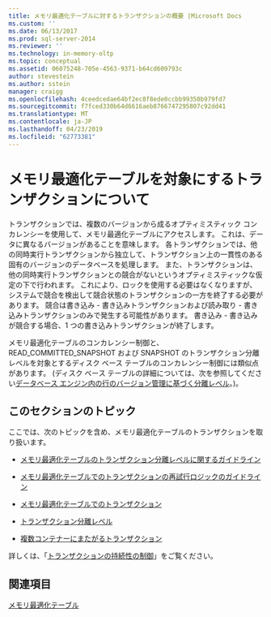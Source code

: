 ```yaml
---
title: メモリ最適化テーブルに対するトランザクションの概要 |Microsoft Docs
ms.custom: ''
ms.date: 06/13/2017
ms.prod: sql-server-2014
ms.reviewer: ''
ms.technology: in-memory-oltp
ms.topic: conceptual
ms.assetid: 06075248-705e-4563-9371-b64cd609793c
author: stevestein
ms.author: sstein
manager: craigg
ms.openlocfilehash: 4ceedcedae64bf2ec8f8ede0ccbb99350b979fd7
ms.sourcegitcommit: f7fced330b64d6616aeb8766747295807c92dd41
ms.translationtype: MT
ms.contentlocale: ja-JP
ms.lasthandoff: 04/23/2019
ms.locfileid: "62773381"
---
```

# <a name="understanding-transactions-on-memory-optimized-tables"></a>メモリ最適化テーブルを対象にするトランザクションについて
  トランザクションでは、複数のバージョンから成るオプティミスティック コンカレンシーを使用して、メモリ最適化テーブルにアクセスします。 これは、データに異なるバージョンがあることを意味します。 各トランザクションでは、他の同時実行トランザクションから独立して、トランザクション上の一貫性のある固有のバージョンのデータベースを処理します。 また、トランザクションは、他の同時実行トランザクションとの競合がないというオプティミスティックな仮定の下で行われます。 これにより、ロックを使用する必要はなくなりますが、システムで競合を検出して競合状態のトランザクションの一方を終了する必要があります。 競合は書き込み - 書き込みトランザクションおよび読み取り - 書き込みトランザクションのみで発生する可能性があります。 書き込み - 書き込みが競合する場合、1 つの書き込みトランザクションが終了します。  
  
 メモリ最適化テーブルのコンカレンシー制御と、READ_COMMITTED_SNAPSHOT および SNAPSHOT のトランザクション分離レベルを対象とするディスク ベース テーブルのコンカレンシー制御には類似点があります。 (ディスク ベース テーブルの詳細については、次を参照してください[データベース エンジン内の行のバージョン管理に基づく分離レベル](https://msdn.microsoft.com/library/ms177404\(v=sql.100\).aspx)。)。  
  
## <a name="topics-in-this-section"></a>このセクションのトピック  
 ここでは、次のトピックを含め、メモリ最適化テーブルのトランザクションを取り扱います。  
  
-   [メモリ最適化テーブルのトランザクション分離レベルに関するガイドライン](../relational-databases/in-memory-oltp/memory-optimized-tables.md)  
  
-   [メモリ最適化テーブルでのトランザクションの再試行ロジックのガイドライン](guidelines-for-retry-logic-for-transactions-on-memory-optimized-tables.md)  
  
-   [メモリ最適化テーブルでのトランザクション](transactions-in-memory-optimized-tables.md)  
  
-   [トランザクション分離レベル](transaction-isolation-levels.md)  
  
-   [複数コンテナーにまたがるトランザクション](cross-container-transactions.md)  
  
 詳しくは、「[トランザクションの持続性の制御](../relational-databases/logs/control-transaction-durability.md)」をご覧ください。  
  
## <a name="see-also"></a>関連項目  
 [メモリ最適化テーブル](../relational-databases/in-memory-oltp/memory-optimized-tables.md)  
  
  
